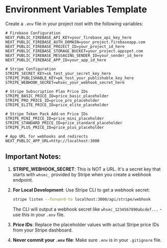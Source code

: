 # Environment Variables Template

Create a `.env` file in your project root with the following variables:

```env
# Firebase Configuration
NEXT_PUBLIC_FIREBASE_API_KEY=your_firebase_api_key_here
NEXT_PUBLIC_FIREBASE_AUTH_DOMAIN=your_project.firebaseapp.com
NEXT_PUBLIC_FIREBASE_PROJECT_ID=your_project_id_here
NEXT_PUBLIC_FIREBASE_STORAGE_BUCKET=your_project.appspot.com
NEXT_PUBLIC_FIREBASE_MESSAGING_SENDER_ID=your_sender_id_here
NEXT_PUBLIC_FIREBASE_APP_ID=your_app_id_here

# Stripe Configuration
STRIPE_SECRET_KEY=sk_test_your_secret_key_here
STRIPE_PUBLISHABLE_KEY=pk_test_your_publishable_key_here
STRIPE_WEBHOOK_SECRET=whsec_your_webhook_secret_here

# Stripe Subscription Plan Price IDs
STRIPE_BASIC_PRICE_ID=price_basic_placeholder
STRIPE_PRO_PRICE_ID=price_pro_placeholder
STRIPE_ELITE_PRICE_ID=price_elite_placeholder

# Stripe Token Pack Add-on Price IDs
STRIPE_MINI_PRICE_ID=price_mini_placeholder
STRIPE_STANDARD_PRICE_ID=price_standard_placeholder
STRIPE_PLUS_PRICE_ID=price_plus_placeholder

# App URL for webhooks and redirects
NEXT_PUBLIC_APP_URL=http://localhost:3000
```

## Important Notes:

1. **STRIPE_WEBHOOK_SECRET**: This is NOT a URL. It's a secret key that starts with `whsec_` provided by Stripe when you create a webhook endpoint.

2. **For Local Development**: Use Stripe CLI to get a webhook secret:
   ```bash
   stripe listen --forward-to localhost:3000/api/stripe/webhook
   ```
   The CLI will output a webhook secret like `whsec_1234567890abcdef...` - use this in your `.env` file.

3. **Price IDs**: Replace the placeholder values with actual Stripe price IDs from your Stripe dashboard.

4. **Never commit your `.env` file**: Make sure `.env` is in your `.gitignore` file. 